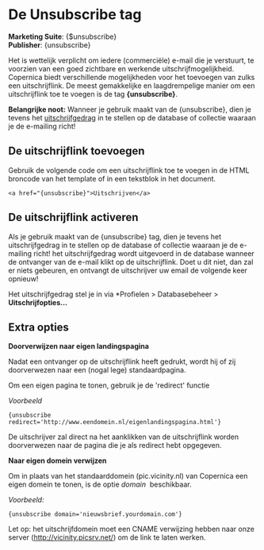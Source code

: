 # De Unsubscribe tag

**Marketing Suite**: {$unsubscribe}\
**Publisher**: {unsubscribe}

Het is wettelijk verplicht om iedere (commerciële) e-mail die je
verstuurt, te voorzien van een goed zichtbare en werkende
uitschrijfmogelijkheid. Copernica biedt verschillende mogelijkheden voor
het toevoegen van zulks een uitschrijflink. De meest gemakkelijke en
laagdrempelige manier om een uitschrijflink toe te voegen is de tag
**{unsubscribe}**.

**Belangrijke noot:** Wanneer je gebruik maakt van de {unsubscribe},
dien je tevens het
[uitschrijfgedrag](./setting-unsubscribe-behaviour-for-your-database-or-collection.md) in
te stellen op de database of collectie waaraan je de e-mailing richt!

De uitschrijflink toevoegen
---------------------------

Gebruik de volgende code om een uitschrijflink toe te voegen in de HTML
broncode van het template of in een tekstblok in het document.

`<a href="{unsubscribe}">Uitschrijven</a>`

De uitschrijflink activeren
---------------------------

Als je gebruik maakt van de {unsubscribe} tag, dien je tevens het
uitschrijfgedrag in te stellen op de database of collectie waaraan je de
e-mailing richt! het uitschrijfgedrag wordt uitgevoerd in de database
wanneer de ontvanger van de e-mail klikt op de uitschrijflink. Doet u
dit niet, dan zal er niets gebeuren, en ontvangt de uitschrijver uw
email de volgende keer opnieuw!

Het uitschrijfgedrag stel je in via \*Profielen \> Databasebeheer \>
**Uitschrijfopties...**

Extra opties
------------

**Doorverwijzen naar eigen landingspagina**

Nadat een ontvanger op de uitschrijflink heeft gedrukt, wordt hij of zij
doorverwezen naar een (nogal lege) standaardpagina.

Om een eigen pagina te tonen, gebruik je de 'redirect' functie

*Voorbeeld*

`{unsubscribe redirect='http://www.eendomein.nl/eigenlandingspagina.html'}`

De uitschrijver zal direct na het aanklikken van de uitschrijflink
worden doorverwezen naar de pagina die je als redirect hebt opgegeven.

**Naar eigen domein verwijzen**

Om in plaats van het standaarddomein (pic.vicinity.nl) van Copernica een
eigen domein te tonen, is de optie *domain*  beschikbaar.

*Voorbeeld:*

`{unsubscribe domain='nieuwsbrief.yourdomain.com'}`

Let op: het uitschrijfdomein moet een CNAME verwijzing hebben naar onze
server (http://vicinity.picsrv.net/) om de link te laten werken.
